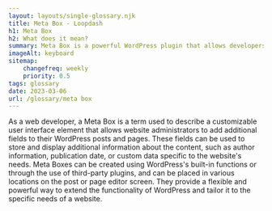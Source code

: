 ```yaml
--- 
layout: layouts/single-glossary.njk
title: Meta Box - Loopdash
h1: Meta Box
h2: What does it mean?
summary: Meta Box is a powerful WordPress plugin that allows developers to easily create custom meta boxes and fields for posts, pages, and custom post types.
imageAlt: keyboard
sitemap:
	changefreq: weekly
	priority: 0.5
tags: glossary
date: 2023-03-06
url: /glossary/meta box
---
```


As a web developer, a Meta Box is a term used to describe a customizable user interface element that allows website administrators to add additional fields to their WordPress posts and pages. These fields can be used to store and display additional information about the content, such as author information, publication date, or custom data specific to the website's needs. Meta Boxes can be created using WordPress's built-in functions or through the use of third-party plugins, and can be placed in various locations on the post or page editor screen. They provide a flexible and powerful way to extend the functionality of WordPress and tailor it to the specific needs of a website.